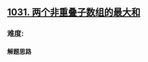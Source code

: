 <h2><a href="https://leetcode.cn/problems/maximum-sum-of-two-non-overlapping-subarrays/">1031. 两个非重叠子数组的最大和</a></h2>
<h3>难度:</h3>
<h4>解题思路</h4>
<p></p>
